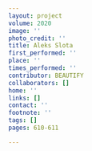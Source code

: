```yaml
---
layout: project
volume: 2020
image: ''
photo_credit: ''
title: Aleks Slota
first_performed: ''
place: ''
times_performed: ''
contributor: BEAUTIFY
collaborators: []
home: ''
links: []
contact: ''
footnote: ''
tags: []
pages: 610-611

---
```




